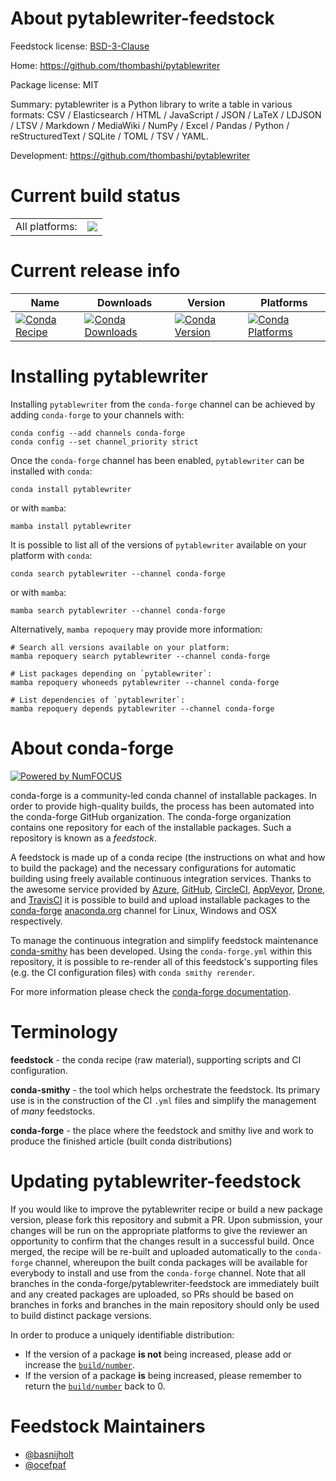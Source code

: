 About pytablewriter-feedstock
=============================

Feedstock license: [BSD-3-Clause](https://github.com/conda-forge/pytablewriter-feedstock/blob/main/LICENSE.txt)

Home: https://github.com/thombashi/pytablewriter

Package license: MIT

Summary: pytablewriter is a Python library to write a table in various
formats: CSV / Elasticsearch / HTML / JavaScript / JSON / LaTeX
/ LDJSON / LTSV / Markdown / MediaWiki / NumPy / Excel / Pandas
/ Python / reStructuredText / SQLite / TOML / TSV / YAML.


Development: https://github.com/thombashi/pytablewriter

Current build status
====================


<table><tr><td>All platforms:</td>
    <td>
      <a href="https://dev.azure.com/conda-forge/feedstock-builds/_build/latest?definitionId=10450&branchName=main">
        <img src="https://dev.azure.com/conda-forge/feedstock-builds/_apis/build/status/pytablewriter-feedstock?branchName=main">
      </a>
    </td>
  </tr>
</table>

Current release info
====================

| Name | Downloads | Version | Platforms |
| --- | --- | --- | --- |
| [![Conda Recipe](https://img.shields.io/badge/recipe-pytablewriter-green.svg)](https://anaconda.org/conda-forge/pytablewriter) | [![Conda Downloads](https://img.shields.io/conda/dn/conda-forge/pytablewriter.svg)](https://anaconda.org/conda-forge/pytablewriter) | [![Conda Version](https://img.shields.io/conda/vn/conda-forge/pytablewriter.svg)](https://anaconda.org/conda-forge/pytablewriter) | [![Conda Platforms](https://img.shields.io/conda/pn/conda-forge/pytablewriter.svg)](https://anaconda.org/conda-forge/pytablewriter) |

Installing pytablewriter
========================

Installing `pytablewriter` from the `conda-forge` channel can be achieved by adding `conda-forge` to your channels with:

```
conda config --add channels conda-forge
conda config --set channel_priority strict
```

Once the `conda-forge` channel has been enabled, `pytablewriter` can be installed with `conda`:

```
conda install pytablewriter
```

or with `mamba`:

```
mamba install pytablewriter
```

It is possible to list all of the versions of `pytablewriter` available on your platform with `conda`:

```
conda search pytablewriter --channel conda-forge
```

or with `mamba`:

```
mamba search pytablewriter --channel conda-forge
```

Alternatively, `mamba repoquery` may provide more information:

```
# Search all versions available on your platform:
mamba repoquery search pytablewriter --channel conda-forge

# List packages depending on `pytablewriter`:
mamba repoquery whoneeds pytablewriter --channel conda-forge

# List dependencies of `pytablewriter`:
mamba repoquery depends pytablewriter --channel conda-forge
```


About conda-forge
=================

[![Powered by
NumFOCUS](https://img.shields.io/badge/powered%20by-NumFOCUS-orange.svg?style=flat&colorA=E1523D&colorB=007D8A)](https://numfocus.org)

conda-forge is a community-led conda channel of installable packages.
In order to provide high-quality builds, the process has been automated into the
conda-forge GitHub organization. The conda-forge organization contains one repository
for each of the installable packages. Such a repository is known as a *feedstock*.

A feedstock is made up of a conda recipe (the instructions on what and how to build
the package) and the necessary configurations for automatic building using freely
available continuous integration services. Thanks to the awesome service provided by
[Azure](https://azure.microsoft.com/en-us/services/devops/), [GitHub](https://github.com/),
[CircleCI](https://circleci.com/), [AppVeyor](https://www.appveyor.com/),
[Drone](https://cloud.drone.io/welcome), and [TravisCI](https://travis-ci.com/)
it is possible to build and upload installable packages to the
[conda-forge](https://anaconda.org/conda-forge) [anaconda.org](https://anaconda.org/)
channel for Linux, Windows and OSX respectively.

To manage the continuous integration and simplify feedstock maintenance
[conda-smithy](https://github.com/conda-forge/conda-smithy) has been developed.
Using the ``conda-forge.yml`` within this repository, it is possible to re-render all of
this feedstock's supporting files (e.g. the CI configuration files) with ``conda smithy rerender``.

For more information please check the [conda-forge documentation](https://conda-forge.org/docs/).

Terminology
===========

**feedstock** - the conda recipe (raw material), supporting scripts and CI configuration.

**conda-smithy** - the tool which helps orchestrate the feedstock.
                   Its primary use is in the construction of the CI ``.yml`` files
                   and simplify the management of *many* feedstocks.

**conda-forge** - the place where the feedstock and smithy live and work to
                  produce the finished article (built conda distributions)


Updating pytablewriter-feedstock
================================

If you would like to improve the pytablewriter recipe or build a new
package version, please fork this repository and submit a PR. Upon submission,
your changes will be run on the appropriate platforms to give the reviewer an
opportunity to confirm that the changes result in a successful build. Once
merged, the recipe will be re-built and uploaded automatically to the
`conda-forge` channel, whereupon the built conda packages will be available for
everybody to install and use from the `conda-forge` channel.
Note that all branches in the conda-forge/pytablewriter-feedstock are
immediately built and any created packages are uploaded, so PRs should be based
on branches in forks and branches in the main repository should only be used to
build distinct package versions.

In order to produce a uniquely identifiable distribution:
 * If the version of a package **is not** being increased, please add or increase
   the [``build/number``](https://docs.conda.io/projects/conda-build/en/latest/resources/define-metadata.html#build-number-and-string).
 * If the version of a package **is** being increased, please remember to return
   the [``build/number``](https://docs.conda.io/projects/conda-build/en/latest/resources/define-metadata.html#build-number-and-string)
   back to 0.

Feedstock Maintainers
=====================

* [@basnijholt](https://github.com/basnijholt/)
* [@ocefpaf](https://github.com/ocefpaf/)

